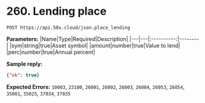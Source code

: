# 260. Lending place

```text
POST https://api.50x.cloud/json.place_lending
```

**Parameters:**
|Name|Type|Required|Description|
|---|---|:----------:|--------|
|sym|string|true|Asset symbol|
|amount|number|true|Value to lend|
|perc|number|true|Annual percent|

**Sample reply:**

```json
{"ok": true}
```

**Expected Errors:**
`10003`, `23100`, `26001`, `26002`, `26003`, `26004`, `26053`, `26054`, `35001`, `35025`, `37034`, `37035`

